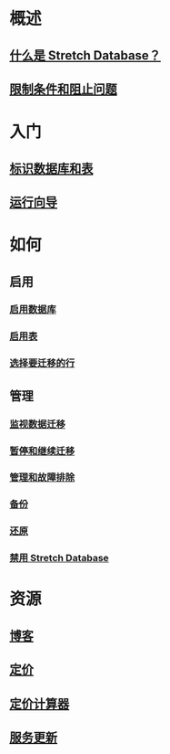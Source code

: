 # 概述
## [什么是 Stretch Database？](https://docs.microsoft.com/sql/sql-server/stretch-database/stretch-database)
## [限制条件和阻止问题](https://docs.microsoft.com/sql/sql-server/stretch-database/limitations-for-stretch-database)

# 入门
## [标识数据库和表](https://docs.microsoft.com/sql/sql-server/stretch-database/stretch-database-databases-and-tables-stretch-database-advisor)
## [运行向导](https://docs.microsoft.com/sql/sql-server/stretch-database/get-started-by-running-the-enable-database-for-stretch-wizard)

# 如何
## 启用
### [启用数据库](https://docs.microsoft.com/sql/sql-server/stretch-database/enable-stretch-database-for-a-database)
### [启用表](https://docs.microsoft.com/sql/sql-server/stretch-database/enable-stretch-database-for-a-table)
### [选择要迁移的行](https://docs.microsoft.com/sql/sql-server/stretch-database/select-rows-to-migrate-by-using-a-filter-function-stretch-database)
## 管理
### [监视数据迁移](https://docs.microsoft.com/sql/sql-server/stretch-database/monitor-and-troubleshoot-data-migration-stretch-database)
### [暂停和继续迁移](https://docs.microsoft.com/sql/sql-server/stretch-database/pause-and-resume-data-migration-stretch-database)
### [管理和故障排除](https://docs.microsoft.com/sql/sql-server/stretch-database/manage-and-troubleshoot-stretch-database)
### [备份](https://docs.microsoft.com/sql/sql-server/stretch-database/backup-stretch-enabled-databases-stretch-database)
### [还原](https://docs.microsoft.com/sql/sql-server/stretch-database/restore-stretch-enabled-databases-stretch-database)
### [禁用 Stretch Database](https://docs.microsoft.com/sql/sql-server/stretch-database/disable-stretch-database-and-bring-back-remote-data)

# 资源
## [博客](https://blogs.technet.microsoft.com/dataplatforminsider/tag/stretch-database/)
## [定价](https://www.azure.cn/pricing/details/sql-server-stretch-database/)
## [定价计算器](https://www.azure.cn/pricing/calculator/)
## [服务更新](https://www.azure.cn/what-is-new/)
